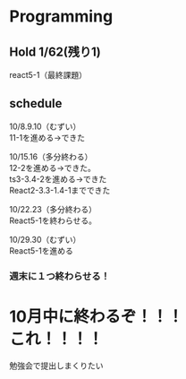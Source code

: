 # Programming

## Hold 1/62(残り1)

react5-1（最終課題）

## schedule

10/8.9.10（むずい）<br>
11-1を進める→できた

10/15.16（多分終わる）<br>
12-2を進める→できた。<br>
ts3-3.4-2を進める→できた<br>
React2-3.3-1.4-1までできた

10/22.23（多分終わる）<br>
React5-1を終わらせる。

10/29.30（むずい）<br>
React5-1を進める

### 週末に１つ終わらせる！

# 10月中に終わるぞ！！！<br>これ！！！！

勉強会で提出しまくりたい
